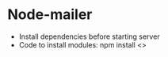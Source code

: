 # Node-mailer
- Install dependencies before starting server
- Code to install modules: npm install <<pkg name>>
